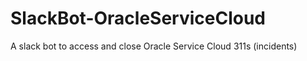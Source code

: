 # SlackBot-OracleServiceCloud
A slack bot to access and close Oracle Service Cloud 311s (incidents)
